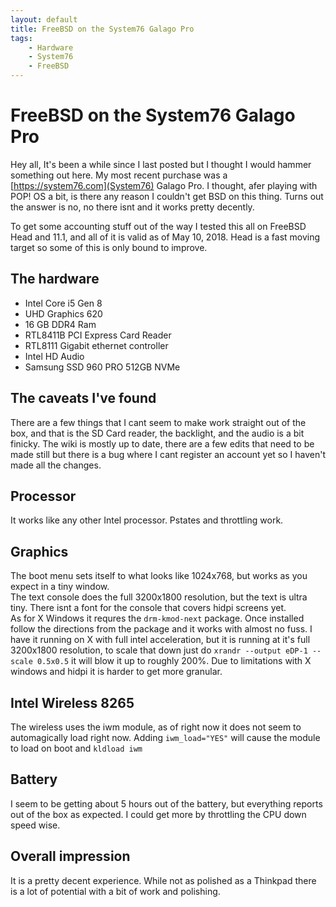 ```yaml
---
layout: default
title: FreeBSD on the System76 Galago Pro
tags:
    - Hardware
    - System76
    - FreeBSD
---
```

# FreeBSD on the System76 Galago Pro

Hey all, It's been a while since I last posted but I thought I would hammer something out here. My most recent purchase was a [https://system76.com](System76) Galago Pro. I thought, afer playing with POP! OS a bit, is there any reason I couldn't get BSD on this thing. Turns out the answer is no, no there isnt and it works pretty decently.

<!-- more -->

To get some accounting stuff out of the way I tested this all on FreeBSD Head and 11.1, and all of it is valid as of May 10, 2018. Head is a fast moving target so some of this is only bound to improve.

## The hardware
- Intel Core i5 Gen 8
- UHD Graphics 620
- 16 GB DDR4 Ram
- RTL8411B PCI Express Card Reader
- RTL8111 Gigabit ethernet controller
- Intel HD Audio
- Samsung SSD 960 PRO 512GB NVMe


## The caveats I've found
There are a few things that I cant seem to make work straight out of the box, and that is the SD Card reader, the backlight, and the audio is a bit finicky.
The wiki is mostly up to date, there are a few edits that need to be made still but there is a bug where I cant register an account yet so I haven't made all the changes.

## Processor
It works like any other Intel processor. Pstates and throttling work.

## Graphics
The boot menu sets itself to what looks like 1024x768, but works as you expect in a tiny window.  
The text console does the full 3200x1800 resolution, but the text is ultra tiny. There isnt a font for the console that covers hidpi screens yet.  
As for X Windows it requres the `drm-kmod-next` package. Once installed follow the directions from the package and it works with almost no fuss. I have it running on X with full intel acceleration, but it is running at it's full 3200x1800 resolution, to scale that down just do `xrandr --output eDP-1 --scale 0.5x0.5` it will blow it up to roughly 200%. Due to limitations with X windows and hidpi it is harder to get more granular.

## Intel Wireless 8265
The wireless uses the iwm module, as of right now it does not seem to automagically load right now. Adding `iwm_load="YES"` will cause the module to load on boot and `kldload iwm`

## Battery
I seem to be getting about 5 hours out of the battery, but everything reports out of the box as expected. I could get more by throttling the CPU down speed wise.

## Overall impression
It is a pretty decent experience. While not as polished as a Thinkpad there is a lot of potential with a bit of work and polishing.